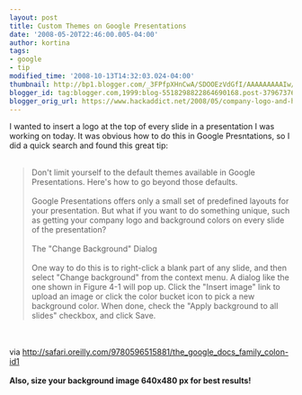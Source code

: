 ```yaml
---
layout: post
title: Custom Themes on Google Presentations
date: '2008-05-20T22:46:00.005-04:00'
author: kortina
tags:
- google
- tip
modified_time: '2008-10-13T14:32:03.024-04:00'
thumbnail: http://bp1.blogger.com/_3FPfpXHnCwA/SDOOEzVdGfI/AAAAAAAAAIw/cA9-ykWhDas/s72-c/docs-background.png
blogger_id: tag:blogger.com,1999:blog-5518298822864690168.post-3796737636900783014
blogger_orig_url: https://www.hackaddict.net/2008/05/company-logo-and-how-to-do-custom.html
---
```


I wanted to insert a logo at the top of every slide in a presentation I was working on today.  It was obvious how to do this in Google Presntations, so I did a quick search and found this great tip:<br/><br/><blockquote>Don't limit yourself to the default themes available in Google Presentations. Here's how to go beyond those defaults.<br/><br/>Google Presentations offers only a small set of predefined layouts for your presentation. But what if you want to do something unique, such as getting your company logo and background colors on every slide of the presentation?<br/><br/>The "Change Background" Dialog<br/><br/>One way to do this is to right-click a blank part of any slide, and then select "Change background" from the context menu. A dialog like the one shown in Figure 4-1 will pop up. Click the "Insert image" link to upload an image or click the color bucket icon to pick a new background color. When done, check the "Apply background to all slides" checkbox, and click Save.</blockquote><br/><br/>via <a href="http://safari.oreilly.com/9780596515881/the_google_docs_family_colon-id1">http://safari.oreilly.com/9780596515881/the_google_docs_family_colon-id1</a><br/><br/><strong>Also, size your background image 640x480 px for best results!</strong><br/><br/><img alt="" border="0" id="BLOGGER_PHOTO_ID_5202658207693871602" src="{{ site.url }}/assets/images/2008-05-20-image-0000.png" style="margin: 0px auto 10px; display: block; text-align: center; "/>